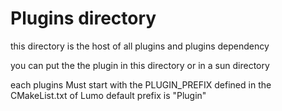 # Plugins directory

this directory is the host of all plugins and plugins dependency

you can put the the plugin in this directory or in a sun directory

each plugins Must start with the PLUGIN_PREFIX defined in the CMakeList.txt of Lumo
default prefix is "Plugin"
